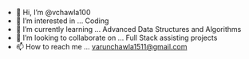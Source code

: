 - 👋 Hi, I’m @vchawla100
- 👀 I’m interested in ... Coding
- 🌱 I’m currently learning ... Advanced Data Structures and Algorithms
- 💞️ I’m looking to collaborate on ... Full Stack assisting projects
- 📫 How to reach me ... varunchawla1511@gmail.com

<!---
vchawla100/vchawla100 is a ✨ special ✨ repository because its `README.md` (this file) appears on your GitHub profile.
You can click the Preview link to take a look at your changes.
--->
